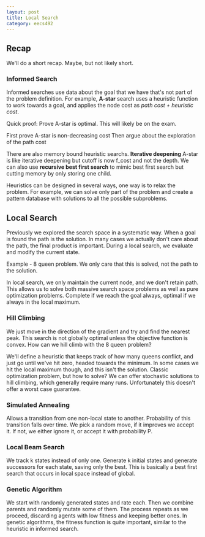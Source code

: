 ```yaml
---
layout: post
title: Local Search 
category: eecs492
---
```

## Recap
We'll do a short recap. Maybe, but not likely short.

### Informed Search
Informed searches use data about the goal that we have that's not part of the problem definition. For example, **A-star** search uses a heuristic function to work towards a goal, and applies the node cost as *path cost + heuristic cost*.

Quick proof: Prove A-star is optimal. This will likely be on the exam.

First prove A-star is non-decreasing cost
Then argue about the exploration of the path cost

There are also memory bound heuristic searchs. **Iterative deepening** A-star is like iterative deepening but cutoff is now f_cost and not the depth. We can also use **recursive best first search** to mimic best first search but cutting memory by only storing one child.

Heuristics can be designed in several ways, one way is to relax the problem. For example, we can solve only part of the problem and create a pattern database with solutions to all the possible subproblems.

## Local Search
Previously we explored the search space in a systematic way. When a goal is found the path is the solution. In many cases we actually don't care about the path, the final product is important. During a local search, we evaluate and modify the current state.

Example - 8 queen problem. We only care that this is solved, not the path to the solution. 

In local search, we only maintain the current node, and we don't retain path. This allows us to solve both massive search space problems as well as pure optimization problems. Complete if we reach the goal always, optimal if we always in the local maximum.

### Hill Climbing
We just move in the direction of the gradient and try and find the nearest peak. This search is not globally optimal unless the objective function is convex. How can we hill climb with the 8 queen problem?

We'll define a heuristic that keeps track of how many queens conflict, and just go until we've hit zero, headed towards the minimum. In some cases we hit the local maximum though, and this isn't the solution. Classic optimization problem, but how to solve? We can offer stochastic solutions to hill climbing, which generally require many runs. Unfortunately this doesn't offer a worst case guarantee.

### Simulated Annealing
Allows a transition from one non-local state to another. Probability of this transition falls over time. We pick a random move, if it improves we accept it. If not, we either ignore it, or accept it with probability P. 

### Local Beam Search
We track k states instead of only one. Generate k initial states and generate successors for each state, saving only the best. This is basically a best first search that occurs in local space instead of global.

### Genetic Algorithm
We start with randomly generated states and rate each. Then we combine parents and randomly mutate some of them. The process repeats as we proceed, discarding agents with low fitness and keeping better ones. In genetic algorithms, the fitness function is quite important, similar to the heuristic in informed search. 
